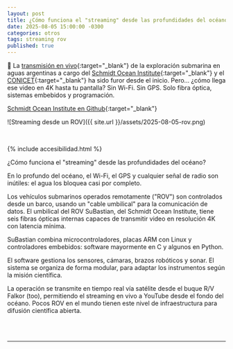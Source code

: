 ```yaml
---
layout: post
title: ¿Cómo funciona el "streaming" desde las profundidades del océano?
date: 2025-08-05 15:00:00 -0300
categories: otros
tags: streaming rov
published: true
---
```


🌊 La [transmisión en vivo](https://www.youtube.com/@SchmidtOcean/streams){:target="_blank"} de la exploración submarina en aguas argentinas a cargo del [Schmidt Ocean Institute](https://schmidtocean.org/){:target="_blank"} y el [CONICET](https://www.conicet.gov.ar/){:target="_blank"} ha sido furor desde el inicio. Pero… ¿cómo llega ese video en 4K hasta tu pantalla?
Sin Wi-Fi. Sin GPS. Solo fibra óptica, sistemas embebidos y programación.

[Schmidt Ocean Institute en Github](https://github.com/schmidtocean){:target="_blank"}

![Streaming desde un ROV]({{ site.url }}/assets/2025-08-05-rov.png)


&nbsp;

{% include accesibilidad.html %}

¿Cómo funciona el "streaming" desde las profundidades del océano?

En lo profundo del océano, el Wi-Fi, el GPS y cualquier señal de radio son inútiles: el agua los bloquea casi por completo.

Los vehículos submarinos operados remotamente ("ROV") son controlados desde un barco, usando un "cable umbilical" para la comunicación de datos. El umbilical del ROV SuBastian, del Schmidt Ocean Institute, tiene seis fibras ópticas internas capaces de transmitir video en resolución 4K con latencia mínima.

SuBastian combina microcontroladores, placas ARM con Linux y controladores embebidos: software mayormente en C y algunos en Python.

El software gestiona los sensores, cámaras, brazos robóticos y sonar. El sistema se organiza de forma modular, para adaptar los instrumentos según la misión científica.

La operación se transmite en tiempo real vía satélite desde el buque R/V Falkor (too), permitiendo el streaming en vivo a YouTube desde el fondo del océano. Pocos ROV en el mundo tienen este nivel de infraestructura para difusión científica abierta.

</div></details>
<br />&nbsp;
<hr />
